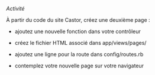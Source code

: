 _Activité_


À partir du code du site Castor, créez une deuxième page :

* ajoutez une nouvelle fonction dans votre contrôleur

* créez le fichier HTML associé dans app/views/pages/

* ajoutez une ligne pour la route dans config/routes.rb

* contemplez votre nouvelle page sur votre navigateur